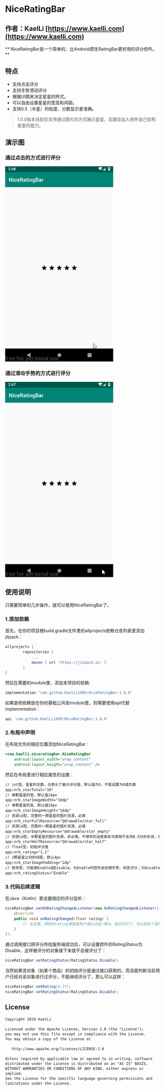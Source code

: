# NiceRatingBar
作者：KaelLi [https://www.kaelli.com](https://www.kaelli.com)  
----
** NiceRatingBar是一个简单的、比Android原生RatingBar更好用的评分控件。**

## 特点
* 支持点击评分
* 支持手势滑动评分
* 根据UI图来决定星星的样式。
* 可以自由设置星星的宽高和间距。
* 支持0.5（半星）的粒度，分数显示更准确。

> 1.0.0版本目前仅支持通过图片的方式展示星星，后期会加入控件自己绘制星星的能力。

## 演示图
### 通过点击的方式进行评分
<img src="./Image/1.gif"/>

### 通过滑动手势的方式进行评分
<img src="./Image/2.gif"/>


## 使用说明
只需要简单的几步操作，就可以使用NiceRatingBar了。

### 1.添加依赖
首先，在你的项目根build.gradle文件里的allprojects依赖仓库列表里添加jitpack：
```gradle
allprojects {
		repositories {
			...
			maven { url 'https://jitpack.io' }
		}
}
```
然后在需要的module里，添加本项目的依赖:
```gradle
implementation 'com.github.KaelLi1989:NiceRatingBar:1.0.0'
```

如果是把依赖放在你的基础公共库module里，则需要使用api代替implementation：
```gradle
api 'com.github.KaelLi1989:NiceRatingBar:1.0.0'
```

### 2.布局中声明
在布局文件的相应位置添加NiceRatingBar：
```xml
<com.kaelli.niceratingbar.NiceRatingBar
    android:layout_width="wrap_content"
    android:layout_height="wrap_content" />
```

然后在布局里进行相应属性的设置：
```xml
// int型，星星的总数，也表示了最大评分值，默认值为5，不能设置为0或负数
app:nrb_starTotal="10"
// 单颗星星的宽，默认值24px
app:nrb_starImageWidth="16dp"
// 单颗星星的高，默认值24px
app:nrb_starImageHeight="16dp"
// 资源id型，完整的一颗星星的图片资源，必填
app:nrb_starFullResource="@drawable/star_full"
// 资源id型，完整的一颗星星的图片资源，必填
app:nrb_starEmptyResource="@drawable/star_empty"
// 资源id型，半颗星星的图片资源，非必填。不填写的话表面本次使用不支持0.5分的步进，只支持整数步进
app:nrb_starHalfResource="@drawable/star_half"
// float型，初始评分值
app:nrb_rating="1.1"
// 2颗星星之间的间距，默认4px
app:nrb_starImagePadding="2dp"
// 枚举型，只能填Enable或Disable。为Enable时控件会处理手势，改变评分；为Disable则仅显示评分
app:nrb_ratingStatus="Enable"
```

### 3.代码后续逻辑
在Java（Kotlin）里设置相应的评分监听：
```Java
niceRatingBar.setOnRatingChangedListener(new OnRatingChangedListener() {
    @Override
    public void onRatingChanged(float rating) {
        // 在这里，得到的rating值就是用户通过点击/滑动，给的评分了，可以把这个值传递到服务端
    }
});
```

通过调用接口把评分传给服务端成功后，可以设置控件的RatingStatus为Disable，这样被评分的对象接下来就不会被评分了：
```Java
niceRatingBar.setRatingStatus(RatingStatus.Disable);
```
当然如果该对象（如某个商品）的初始评分是通过接口获取的，而且能判断当前用户已经对该对象进行过评分，不能继续评分了，那么可以这样：
```Java
niceRatingBar.setRating(4.7f);
niceRatingBar.setRatingStatus(RatingStatus.Disable);
```

## License
```text
Copyright 2019 KaelLi

Licensed under the Apache License, Version 2.0 (the "License");
you may not use this file except in compliance with the License.
You may obtain a copy of the License at

   http://www.apache.org/licenses/LICENSE-2.0

Unless required by applicable law or agreed to in writing, software
distributed under the License is distributed on an "AS IS" BASIS,
WITHOUT WARRANTIES OR CONDITIONS OF ANY KIND, either express or implied.
See the License for the specific language governing permissions and
limitations under the License.
```
